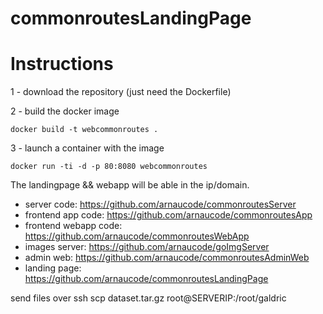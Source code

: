 # commonroutesLandingPage

# Instructions
1 - download the repository (just need the Dockerfile)

2 - build the docker image
```
docker build -t webcommonroutes .
```
3 - launch a container with the image
```
docker run -ti -d -p 80:8080 webcommonroutes
```

The landingpage && webapp will be able in the ip/domain.




- server code: https://github.com/arnaucode/commonroutesServer
- frontend app code: https://github.com/arnaucode/commonroutesApp
- frontend webapp code: https://github.com/arnaucode/commonroutesWebApp
- images server: https://github.com/arnaucode/goImgServer
- admin web: https://github.com/arnaucode/commonroutesAdminWeb
- landing page: https://github.com/arnaucode/commonroutesLandingPage

send files over ssh
scp dataset.tar.gz root@SERVERIP:/root/galdric

